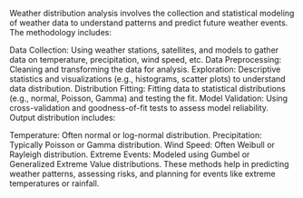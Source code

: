 Weather distribution analysis involves the collection and statistical modeling of weather data to understand patterns and predict future weather events. The methodology includes:

Data Collection: Using weather stations, satellites, and models to gather data on temperature, precipitation, wind speed, etc.
Data Preprocessing: Cleaning and transforming the data for analysis.
Exploration: Descriptive statistics and visualizations (e.g., histograms, scatter plots) to understand data distribution.
Distribution Fitting: Fitting data to statistical distributions (e.g., normal, Poisson, Gamma) and testing the fit.
Model Validation: Using cross-validation and goodness-of-fit tests to assess model reliability.
Output distribution includes:

Temperature: Often normal or log-normal distribution.
Precipitation: Typically Poisson or Gamma distribution.
Wind Speed: Often Weibull or Rayleigh distribution.
Extreme Events: Modeled using Gumbel or Generalized Extreme Value distributions.
These methods help in predicting weather patterns, assessing risks, and planning for events like extreme temperatures or rainfall.



